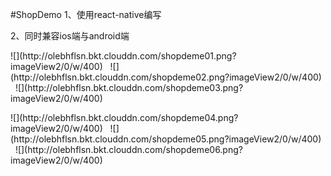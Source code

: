 #ShopDemo
1、使用react-native编写<p>
2、同时兼容ios端与android端
<p>
![](http://olebhflsn.bkt.clouddn.com/shopdeme01.png?imageView2/0/w/400) &nbsp;
![](http://olebhflsn.bkt.clouddn.com/shopdeme02.png?imageView2/0/w/400) &nbsp;
![](http://olebhflsn.bkt.clouddn.com/shopdeme03.png?imageView2/0/w/400) &nbsp;
<p>
![](http://olebhflsn.bkt.clouddn.com/shopdeme04.png?imageView2/0/w/400) &nbsp;
![](http://olebhflsn.bkt.clouddn.com/shopdeme05.png?imageView2/0/w/400) &nbsp;
![](http://olebhflsn.bkt.clouddn.com/shopdeme06.png?imageView2/0/w/400) &nbsp;
